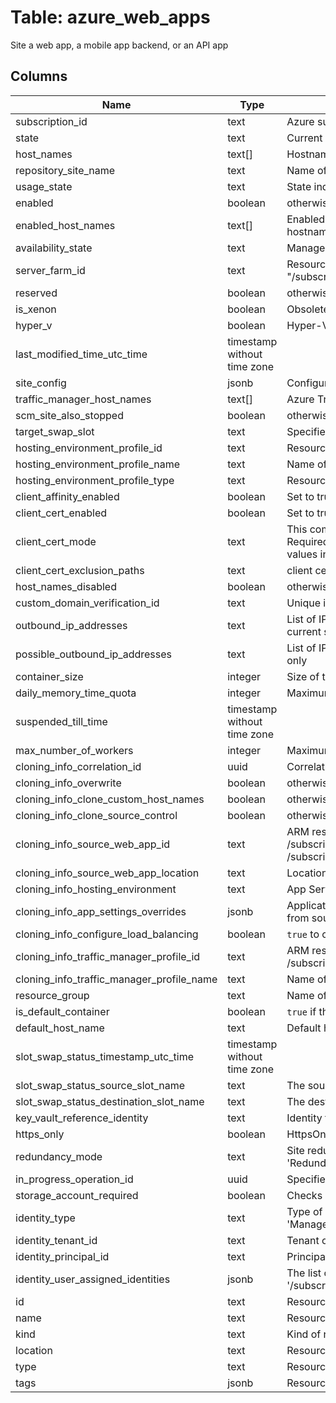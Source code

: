 
# Table: azure_web_apps
Site a web app, a mobile app backend, or an API app
## Columns
| Name        | Type           | Description  |
| ------------- | ------------- | -----  |
|subscription_id|text|Azure subscription id|
|state|text|Current state of the app|
|host_names|text[]|Hostnames associated with the app|
|repository_site_name|text|Name of the repository site|
|usage_state|text|State indicating whether the app has exceeded its quota usage Read-only Possible values include: 'UsageStateNormal', 'UsageStateExceeded'|
|enabled|boolean|otherwise, <code>false</code> Setting this value to false disables the app (takes the app offline)|
|enabled_host_names|text[]|Enabled hostnames for the appHostnames need to be assigned (see HostNames) AND enabled Otherwise, the app is not served on those hostnames|
|availability_state|text|Management information availability state for the app Possible values include: 'Normal', 'Limited', 'DisasterRecoveryMode'|
|server_farm_id|text|Resource ID of the associated App Service plan, formatted as: "/subscriptions/{subscriptionID}/resourceGroups/{groupName}/providers/MicrosoftWeb/serverfarms/{appServicePlanName}"|
|reserved|boolean|otherwise, <code>false</code>|
|is_xenon|boolean|Obsolete: Hyper-V sandbox|
|hyper_v|boolean|Hyper-V sandbox|
|last_modified_time_utc_time|timestamp without time zone||
|site_config|jsonb|Configuration of the app|
|traffic_manager_host_names|text[]|Azure Traffic Manager hostnames associated with the app Read-only|
|scm_site_also_stopped|boolean|otherwise, <code>false</code> The default is <code>false</code>|
|target_swap_slot|text|Specifies which deployment slot this app will swap into Read-only|
|hosting_environment_profile_id|text|Resource ID of the App Service Environment|
|hosting_environment_profile_name|text|Name of the App Service Environment|
|hosting_environment_profile_type|text|Resource type of the App Service Environment|
|client_affinity_enabled|boolean|Set to true to enable client affinity.|
|client_cert_enabled|boolean|Set to true to enable client certificate authentication (TLS mutual authentication).|
|client_cert_mode|text|This composes with ClientCertEnabled setting - ClientCertEnabled: false means ClientCert is ignored - ClientCertEnabled: true and ClientCertMode: Required means ClientCert is required - ClientCertEnabled: true and ClientCertMode: Optional means ClientCert is optional or accepted Possible values include: 'Required', 'Optional', 'OptionalInteractiveUser'|
|client_cert_exclusion_paths|text|client certificate authentication comma-separated exclusion paths|
|host_names_disabled|boolean|otherwise, <code>false</code>  If <code>true</code>, the app is only accessible via API management process|
|custom_domain_verification_id|text|Unique identifier that verifies the custom domains assigned to the app Customer will add this id to a txt record for verification|
|outbound_ip_addresses|text|List of IP addresses that the app uses for outbound connections (eg database access) Includes VIPs from tenants that site can be hosted with current settings Read-only|
|possible_outbound_ip_addresses|text|List of IP addresses that the app uses for outbound connections (eg database access) Includes VIPs from all tenants except dataComponent Read-only|
|container_size|integer|Size of the function container|
|daily_memory_time_quota|integer|Maximum allowed daily memory-time quota (applicable on dynamic apps only)|
|suspended_till_time|timestamp without time zone||
|max_number_of_workers|integer|Maximum number of workers This only applies to Functions container|
|cloning_info_correlation_id|uuid|Correlation ID of cloning operation This ID ties multiple cloning operations together to use the same snapshot|
|cloning_info_overwrite|boolean|otherwise, <code>false</code>|
|cloning_info_clone_custom_host_names|boolean|otherwise, <code>false</code>|
|cloning_info_clone_source_control|boolean|otherwise, <code>false</code>|
|cloning_info_source_web_app_id|text|ARM resource ID of the source app App resource ID is of the form /subscriptions/{subId}/resourceGroups/{resourceGroupName}/providers/MicrosoftWeb/sites/{siteName} for production slots and /subscriptions/{subId}/resourceGroups/{resourceGroupName}/providers/MicrosoftWeb/sites/{siteName}/slots/{slotName} for other slots|
|cloning_info_source_web_app_location|text|Location of source app ex: West US or North Europe|
|cloning_info_hosting_environment|text|App Service Environment|
|cloning_info_app_settings_overrides|jsonb|Application setting overrides for cloned app If specified, these settings override the settings cloned from source app Otherwise, application settings from source app are retained|
|cloning_info_configure_load_balancing|boolean|<code>true</code> to configure load balancing for source and destination app|
|cloning_info_traffic_manager_profile_id|text|ARM resource ID of the Traffic Manager profile to use, if it exists Traffic Manager resource ID is of the form /subscriptions/{subId}/resourceGroups/{resourceGroupName}/providers/MicrosoftNetwork/trafficManagerProfiles/{profileName}|
|cloning_info_traffic_manager_profile_name|text|Name of Traffic Manager profile to create This is only needed if Traffic Manager profile does not already exist|
|resource_group|text|Name of the resource group the app belongs to Read-only|
|is_default_container|boolean|<code>true</code> if the app is a default container; otherwise, <code>false</code>|
|default_host_name|text|Default hostname of the app Read-only|
|slot_swap_status_timestamp_utc_time|timestamp without time zone||
|slot_swap_status_source_slot_name|text|The source slot of the last swap operation|
|slot_swap_status_destination_slot_name|text|The destination slot of the last swap operation|
|key_vault_reference_identity|text|Identity to use for Key Vault Reference authentication|
|https_only|boolean|HttpsOnly: configures a web site to accept only https requests Issues redirect for http requests|
|redundancy_mode|text|Site redundancy mode Possible values include: 'RedundancyModeNone', 'RedundancyModeManual', 'RedundancyModeFailover', 'RedundancyModeActiveActive', 'RedundancyModeGeoRedundant'|
|in_progress_operation_id|uuid|Specifies an operation id if this site has a pending operation|
|storage_account_required|boolean|Checks if Customer provided storage account is required|
|identity_type|text|Type of managed service identity Possible values include: 'ManagedServiceIdentityTypeSystemAssigned', 'ManagedServiceIdentityTypeUserAssigned', 'ManagedServiceIdentityTypeSystemAssignedUserAssigned', 'ManagedServiceIdentityTypeNone'|
|identity_tenant_id|text|Tenant of managed service identity|
|identity_principal_id|text|Principal Id of managed service identity|
|identity_user_assigned_identities|jsonb|The list of user assigned identities associated with the resource The user identity dictionary key references will be ARM resource ids in the form: '/subscriptions/{subscriptionId}/resourceGroups/{resourceGroupName}/providers/MicrosoftManagedIdentity/userAssignedIdentities/{identityName}|
|id|text|Resource Id|
|name|text|Resource Name|
|kind|text|Kind of resource|
|location|text|Resource Location|
|type|text|Resource type|
|tags|jsonb|Resource tags|
